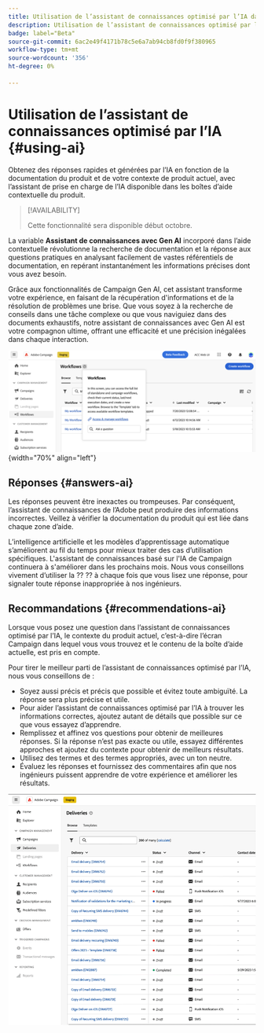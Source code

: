 ```yaml
---
title: Utilisation de l’assistant de connaissances optimisé par l’IA dans Campaign Web
description: Utilisation de l’assistant de connaissances optimisé par l’IA dans Campaign Web
badge: label="Beta"
source-git-commit: 6ac2e49f4171b78c5e6a7ab94cb8fd0f9f380965
workflow-type: tm+mt
source-wordcount: '356'
ht-degree: 0%

---
```


# Utilisation de l’assistant de connaissances optimisé par l’IA {#using-ai}

Obtenez des réponses rapides et générées par l’IA en fonction de la documentation du produit et de votre contexte de produit actuel, avec l’assistant de prise en charge de l’IA disponible dans les boîtes d’aide contextuelle du produit.

>[!AVAILABILITY]
>
>Cette fonctionnalité sera disponible début octobre.

La variable **Assistant de connaissances avec Gen AI** incorporé dans l’aide contextuelle révolutionne la recherche de documentation et la réponse aux questions pratiques en analysant facilement de vastes référentiels de documentation, en repérant instantanément les informations précises dont vous avez besoin.

Grâce aux fonctionnalités de Campaign Gen AI, cet assistant transforme votre expérience, en faisant de la récupération d&#39;informations et de la résolution de problèmes une brise. Que vous soyez à la recherche de conseils dans une tâche complexe ou que vous naviguiez dans des documents exhaustifs, notre assistant de connaissances avec Gen AI est votre compagnon ultime, offrant une efficacité et une précision inégalées dans chaque interaction.

![](assets/ask-a-question.png){width="70%" align="left"}

<!--
## Consent {#consent-ai}

Campaign knowledge assistant embeeded in the contextual help boxes uses AI. Your use of this capability constitutes consent that the information you provide in your session will be collected, used, disclosed, and retained by Adobe in accordance with the terms of Adobe's Customer Feedback Program. Please do not provide any personal information about yourself or other parties (including your name or contact information) in the knowledge assistant.

## Privacy {#privacy-ai}

Your data is encrypted and private following our standard data protection practices. Learn more about [Adobe Privacy Policies](https://www.adobe.com/privacy/policy.html){target="_blank"}.

The knowledge assistant AI capability does not use your data to train our models. We do not allow any partners or 3rd parties to use your data for training their models or any other purpose.

For information specific to Adobe AI policies in Experience Cloud apps and solutions, refer to [this page](https://business.adobe.com/products/sensei/adobe-sensei.html){target="_blank"}.
-->

## Réponses {#answers-ai}

Les réponses peuvent être inexactes ou trompeuses. Par conséquent, l’assistant de connaissances de l’Adobe peut produire des informations incorrectes. Veillez à vérifier la documentation du produit qui est liée dans chaque zone d’aide.

L’intelligence artificielle et les modèles d’apprentissage automatique s’améliorent au fil du temps pour mieux traiter des cas d’utilisation spécifiques. L&#39;assistant de connaissances basé sur l&#39;IA de Campaign continuera à s&#39;améliorer dans les prochains mois. Nous vous conseillons vivement d’utiliser la ?? ?? à chaque fois que vous lisez une réponse, pour signaler toute réponse inappropriée à nos ingénieurs.

## Recommandations  {#recommendations-ai}

Lorsque vous posez une question dans l’assistant de connaissances optimisé par l’IA, le contexte du produit actuel, c’est-à-dire l’écran Campaign dans lequel vous vous trouvez et le contenu de la boîte d’aide actuelle, est pris en compte.

Pour tirer le meilleur parti de l’assistant de connaissances optimisé par l’IA, nous vous conseillons de :

* Soyez aussi précis et précis que possible et évitez toute ambiguïté. La réponse sera plus précise et utile.
* Pour aider l’assistant de connaissances optimisé par l’IA à trouver les informations correctes, ajoutez autant de détails que possible sur ce que vous essayez d’apprendre.
* Remplissez et affinez vos questions pour obtenir de meilleures réponses. Si la réponse n’est pas exacte ou utile, essayez différentes approches et ajoutez du contexte pour obtenir de meilleurs résultats.
* Utilisez des termes et des termes appropriés, avec un ton neutre.
* Évaluez les réponses et fournissez des commentaires afin que nos ingénieurs puissent apprendre de votre expérience et améliorer les résultats.

<img src="assets/AI_CH.gif"/>
